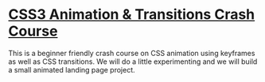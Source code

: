 # [CSS3 Animation & Transitions Crash Course](https://www.youtube.com/watch?v=zHUpx90NerM)

This is a beginner friendly crash course on CSS animation using keyframes as well as CSS transitions. We will do a little experimenting and we will build a small animated landing page project.
